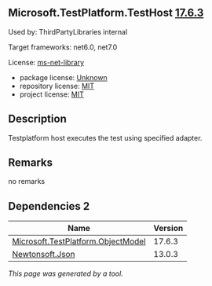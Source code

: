 Microsoft.TestPlatform.TestHost [17.6.3](https://www.nuget.org/packages/Microsoft.TestPlatform.TestHost/17.6.3)
--------------------

Used by: ThirdPartyLibraries internal

Target frameworks: net6.0, net7.0

License: [ms-net-library](../../../../licenses/ms-net-library) 

- package license: [Unknown]() 
- repository license: [MIT](https://github.com/microsoft/vstest) 
- project license: [MIT](https://github.com/microsoft/vstest/) 

Description
-----------
Testplatform host executes the test using specified adapter.

Remarks
-----------
no remarks


Dependencies 2
-----------

|Name|Version|
|----------|:----|
|[Microsoft.TestPlatform.ObjectModel](../../../../packages/nuget.org/microsoft.testplatform.objectmodel/17.6.3)|17.6.3|
|[Newtonsoft.Json](../../../../packages/nuget.org/newtonsoft.json/13.0.3)|13.0.3|

*This page was generated by a tool.*
